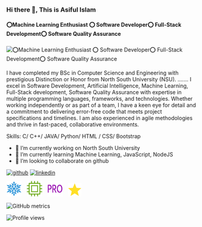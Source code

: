 ### Hi there 👋, This is Asiful Islam
#### ⭕Machine Learning Enthusiast ⭕ Software Developer⭕ Full-Stack Development⭕ Software Quality Assurance
![⭕Machine Learning Enthusiast ⭕ Software Developer⭕ Full-Stack Development⭕ Software Quality Assurance](https://media.licdn.com/dms/image/C4D16AQHLHYb9DsYMoQ/profile-displaybackgroundimage-shrink_350_1400/0/1657293471450?e=1689811200&v=beta&t=0dI7W6f-xQoD5levH90MQTD-5JqK0FqJbeRER9wPN-c)

I have completed my BSc in Computer Science and Engineering with prestigious Distinction or Honor from North South University (NSU).
.......
I excel in Software Development, Artificial Intelligence, Machine Learning, Full-Stack development, Software Quality Assurance with expertise in multiple programming languages, frameworks, and technologies. Whether working independently or as part of a team, I have a keen eye for detail and a commitment to delivering error-free code that meets project specifications and timelines. I am also experienced in agile methodologies and thrive in fast-paced, collaborative environments.

Skills: C/ C++/ JAVA/ Python/ HTML / CSS/ Bootstrap

- 🔭 I’m currently working on North South University 
- 🌱 I’m currently learning Machine Learning, JavaScript, NodeJS 
- 👯 I’m looking to collaborate on github 


[<img src='https://cdn.jsdelivr.net/npm/simple-icons@3.0.1/icons/github.svg' alt='github' height='40'>](https://github.com/https://github.com/ABmaxplunck)  [<img src='https://cdn.jsdelivr.net/npm/simple-icons@3.0.1/icons/linkedin.svg' alt='linkedin' height='40'>](https://www.linkedin.com/in/https://www.linkedin.com/in/asiful-bijoy-64b55a183//)  

<a href='https://archiveprogram.github.com/'><img src='https://raw.githubusercontent.com/acervenky/animated-github-badges/master/assets/acbadge.gif' width='40' height='40'></a> <a href='https://docs.github.com/en/developers'><img src='https://raw.githubusercontent.com/acervenky/animated-github-badges/master/assets/devbadge.gif' width='40' height='40'></a> <a href='https://github.com/pricing'><img src='https://raw.githubusercontent.com/acervenky/animated-github-badges/master/assets/pro.gif' width='40' height='40'></a> <a href='https://stars.github.com/'><img src='https://raw.githubusercontent.com/acervenky/animated-github-badges/master/assets/starbadge.gif' width='35' height='35'></a> 

![GitHub metrics](https://metrics.lecoq.io/https://github.com/ABmaxplunck)  

![Profile views](https://gpvc.arturio.dev/https://github.com/ABmaxplunck)  
